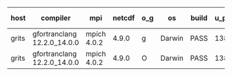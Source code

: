 

| host     | compiler                              | mpi                      | netcdf        | o_g        | os       | build       | u_pass          | u_fail          | s_pass            | s_fail            | e_pass             | e_fail             | nuopc_pass       | nuopc_fail       | artifacts link          |
|----------|---------------------------------------|--------------------------|---------------|------------|----------|-------------|-----------------|-----------------|-------------------|-------------------|--------------------|--------------------|------------------|------------------|-------------------------|
| grits | gfortranclang 12.2.0_14.0.0 | mpich 4.0.2  | 4.9.0  | g | Darwin | PASS | 13869 | 4 | 48 | 1 | 79 | 1 | 52 | 0 | <a href="https://github.com/esmf-org/esmf-test-artifacts/tree/49d75b009b086970f9b761e686c96e9bcbd8b6ab/patch_8.4.1/gfortranclang/12.2.0_14.0.0/g/mpich/4.0.2" target="_blank">49d75b0</a> | 
| grits | gfortranclang 12.2.0_14.0.0 | mpich 4.0.2  | 4.9.0  | O | Darwin | PASS | 13871 | 2 | 48 | 1 | 80 | 0 | 52 | 0 | <a href="https://github.com/esmf-org/esmf-test-artifacts/tree/611174a1e0a58568b23e722babbf788bd45461ff/patch_8.4.1/gfortranclang/12.2.0_14.0.0/O/mpich/4.0.2" target="_blank">611174a</a> | 
